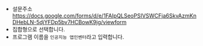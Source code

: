 * 설문주소
https://docs.google.com/forms/d/e/1FAIpQLSeoPSIVSWCFja6SkvAzmKnDHebLN-5djYFDp5bv7HCBowK9jg/viewform
* 집합형으로 선택합니다.
* 프로그램 이름을 ```인공지능 앱인벤터```라고 입력합니다.
